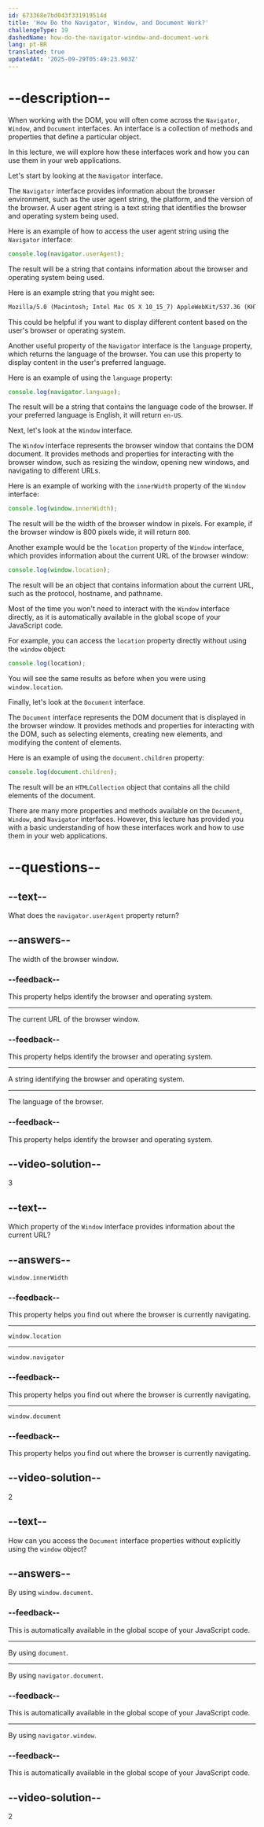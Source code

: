 ```yaml
---
id: 673368e7bd043f331919514d
title: 'How Do the Navigator, Window, and Document Work?'
challengeType: 19
dashedName: how-do-the-navigator-window-and-document-work
lang: pt-BR
translated: true
updatedAt: '2025-09-29T05:49:23.903Z'
---
```


# --description--

When working with the DOM, you will often come across the `Navigator`, `Window`, and `Document` interfaces. An interface is a collection of methods and properties that define a particular object.

In this lecture, we will explore how these interfaces work and how you can use them in your web applications.

Let's start by looking at the `Navigator` interface.

The `Navigator` interface provides information about the browser environment, such as the user agent string, the platform, and the version of the browser. A user agent string is a text string that identifies the browser and operating system being used.

Here is an example of how to access the user agent string using the `Navigator` interface:

```js
console.log(navigator.userAgent);
```

The result will be a string that contains information about the browser and operating system being used.

Here is an example string that you might see:

```md
Mozilla/5.0 (Macintosh; Intel Mac OS X 10_15_7) AppleWebKit/537.36 (KHTML, like Gecko) Chrome/128.0.0.0 Safari/537.36
```

This could be helpful if you want to display different content based on the user's browser or operating system.

Another useful property of the `Navigator` interface is the `language` property, which returns the language of the browser. You can use this property to display content in the user's preferred language.

Here is an example of using the `language` property:

```js
console.log(navigator.language);
```

The result will be a string that contains the language code of the browser. If your preferred language is English, it will return `en-US`.

Next, let's look at the `Window` interface.

The `Window` interface represents the browser window that contains the DOM document. It provides methods and properties for interacting with the browser window, such as resizing the window, opening new windows, and navigating to different URLs.

Here is an example of working with the `innerWidth` property of the `Window` interface:

```js
console.log(window.innerWidth);
```

The result will be the width of the browser window in pixels. For example, if the browser window is 800 pixels wide, it will return `800`.

Another example would be the `location` property of the `Window` interface, which provides information about the current URL of the browser window:

```js
console.log(window.location);
```

The result will be an object that contains information about the current URL, such as the protocol, hostname, and pathname.

Most of the time you won't need to interact with the `Window` interface directly, as it is automatically available in the global scope of your JavaScript code.

For example, you can access the `location` property directly without using the `window` object:

```js
console.log(location);
```

You will see the same results as before when you were using `window.location`.

Finally, let's look at the `Document` interface.

The `Document` interface represents the DOM document that is displayed in the browser window. It provides methods and properties for interacting with the DOM, such as selecting elements, creating new elements, and modifying the content of elements.

Here is an example of using the `document.children` property:

```js
console.log(document.children);
```

The result will be an `HTMLCollection` object that contains all the child elements of the document.

There are many more properties and methods available on the `Document`, `Window`, and `Navigator` interfaces. However, this lecture has provided you with a basic understanding of how these interfaces work and how to use them in your web applications.

# --questions--

## --text--

What does the `navigator.userAgent` property return?

## --answers--

The width of the browser window.

### --feedback--

This property helps identify the browser and operating system.

---

The current URL of the browser window.

### --feedback--

This property helps identify the browser and operating system.

---

A string identifying the browser and operating system.

---

The language of the browser.

### --feedback--

This property helps identify the browser and operating system.

## --video-solution--

3

## --text--

Which property of the `Window` interface provides information about the current URL?

## --answers--

`window.innerWidth`

### --feedback--

This property helps you find out where the browser is currently navigating.

---

`window.location`

---

`window.navigator`

### --feedback--

This property helps you find out where the browser is currently navigating.

---

`window.document`

### --feedback--

This property helps you find out where the browser is currently navigating.

## --video-solution--

2

## --text--

How can you access the `Document` interface properties without explicitly using the `window` object?

## --answers--

By using `window.document`.

### --feedback--

This is automatically available in the global scope of your JavaScript code.

---

By using `document`.

---

By using `navigator.document`.

### --feedback--

This is automatically available in the global scope of your JavaScript code.

---

By using `navigator.window`.

### --feedback--

This is automatically available in the global scope of your JavaScript code.

## --video-solution--

2
